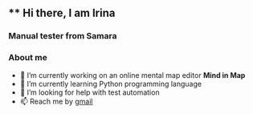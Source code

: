 ## ** Hi there, I am Irina

### Manual tester from Samara

 ### About me

- 🔭 I’m currently working on an online mental map editor **Mind in Map**
- 🌱 I’m currently learning Python programming language
- 🤔 I’m looking for help with test automation
- 📫 Reach me by [gmail](mailto:ermolinaira666@gmail.com)

